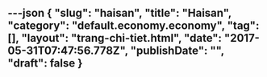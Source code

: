 ---json
{
    "slug": "haisan",
    "title": "Haisan",
    "category": "default.economy.economy",
    "tag": [],
    "layout": "trang-chi-tiet.html",
    "date": "2017-05-31T07:47:56.778Z",
    "publishDate": "",
    "draft": false
}
---
